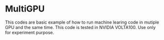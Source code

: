 # MultiGPU
This codes are basic example of how to run machine learing code in mutiple GPU and the same time.
This code is tested in NVIDIA VOLTA100.
Use only for experiment purpose.

